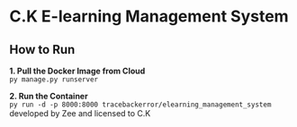 # C.K E-learning Management System

## How to Run

**1. Pull the Docker Image from Cloud**
<br>
`py manage.py runserver`


**2. Run the Container**
<br>
`py run -d -p 8000:8000 tracebackerror/elearning_management_system`
developed by Zee and licensed to C.K
